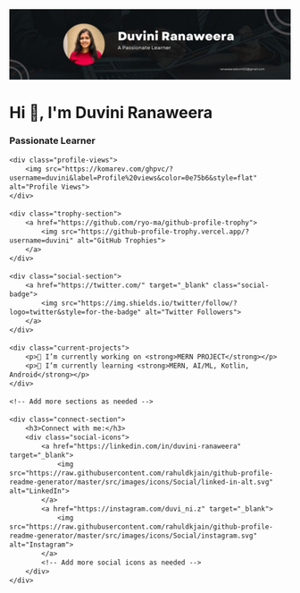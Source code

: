<!DOCTYPE html>
<html lang="en">
<head>
    <meta charset="UTF-8">
    <meta name="viewport" content="width=device-width, initial-scale=1.0">
    <title>Duvini Ranaweera</title>
    <link rel="stylesheet" href="styles.css">
</head>
<body>

<div class="profile-container">
    <img src="https://github.com/Duvini/Duvini/blob/main/My.jpg" alt="Duvini's Profile Picture" class="profile-image">
    <h1 class="profile-name">Hi 👋, I'm Duvini Ranaweera</h1>
    <h3 class="profile-title">Passionate Learner</h3>

    <div class="profile-views">
        <img src="https://komarev.com/ghpvc/?username=duvini&label=Profile%20views&color=0e75b6&style=flat" alt="Profile Views">
    </div>

    <div class="trophy-section">
        <a href="https://github.com/ryo-ma/github-profile-trophy">
            <img src="https://github-profile-trophy.vercel.app/?username=duvini" alt="GitHub Trophies">
        </a>
    </div>

    <div class="social-section">
        <a href="https://twitter.com/" target="_blank" class="social-badge">
            <img src="https://img.shields.io/twitter/follow/?logo=twitter&style=for-the-badge" alt="Twitter Followers">
        </a>
    </div>

    <div class="current-projects">
        <p>🔭 I’m currently working on <strong>MERN PROJECT</strong></p>
        <p>🌱 I’m currently learning <strong>MERN, AI/ML, Kotlin, Android</strong></p>
    </div>

    <!-- Add more sections as needed -->

    <div class="connect-section">
        <h3>Connect with me:</h3>
        <div class="social-icons">
            <a href="https://linkedin.com/in/duvini-ranaweera" target="_blank">
                <img src="https://raw.githubusercontent.com/rahuldkjain/github-profile-readme-generator/master/src/images/icons/Social/linked-in-alt.svg" alt="LinkedIn">
            </a>
            <a href="https://instagram.com/duvi_ni.z" target="_blank">
                <img src="https://raw.githubusercontent.com/rahuldkjain/github-profile-readme-generator/master/src/images/icons/Social/instagram.svg" alt="Instagram">
            </a>
            <!-- Add more social icons as needed -->
        </div>
    </div>
</div>

<script src="script.js"></script>
</body>
</html>
